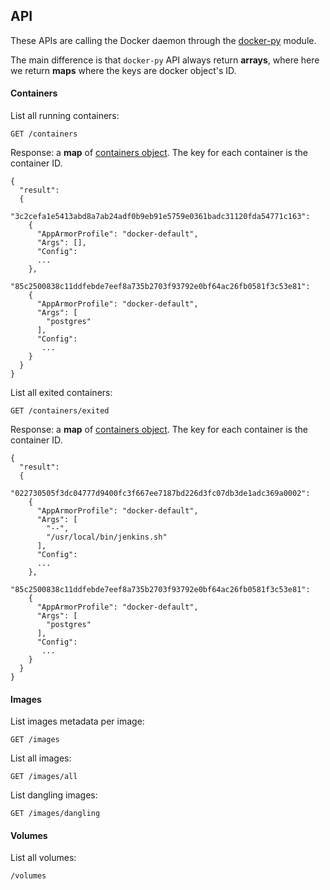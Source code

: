 ## API

These APIs are calling the Docker daemon through the [docker-py](https://docker-py.readthedocs.io/en/stable/) module.

The main difference is that `docker-py` API always return **arrays**, where here we return **maps** where the keys are docker object's ID.


#### Containers

List all running containers:

```
GET /containers
```


Response: a **map** of [containers object](https://docker-py.readthedocs.io/en/stable/containers.html#container-objects). The key for each container is the container ID.

```
{
  "result":
  {
    "3c2cefa1e5413abd8a7ab24adf0b9eb91e5759e0361badc31120fda54771c163":
    {
      "AppArmorProfile": "docker-default",
      "Args": [],
      "Config":
      ...
    },
    "85c2500838c11ddfebde7eef8a735b2703f93792e0bf64ac26fb0581f3c53e81":
    {
      "AppArmorProfile": "docker-default",
      "Args": [
        "postgres"
      ],
      "Config":
       ...
    }
  }
}
```

List all exited containers:

```
GET /containers/exited
```

Response: a **map** of [containers object](https://docker-py.readthedocs.io/en/stable/containers.html#container-objects). The key for each container is the container ID.

```
{
  "result":
  {
    "022730505f3dc04777d9400fc3f667ee7187bd226d3fc07db3de1adc369a0002":
    {
      "AppArmorProfile": "docker-default",
      "Args": [
        "--",
        "/usr/local/bin/jenkins.sh"
      ],
      "Config":
      ...
    },
    "85c2500838c11ddfebde7eef8a735b2703f93792e0bf64ac26fb0581f3c53e81":
    {
      "AppArmorProfile": "docker-default",
      "Args": [
        "postgres"
      ],
      "Config":
       ...
    }
  }
}
```

#### Images

List images metadata per image:

```
GET /images
```

List all images:

```
GET /images/all
```

List dangling images:

```
GET /images/dangling
```

#### Volumes

List all volumes:

```
/volumes
```
